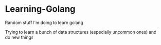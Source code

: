 # Learning-Golang
Random stuff I'm doing to learn golang

Trying to learn a bunch of data structures (especially uncommon ones) and do new things 
